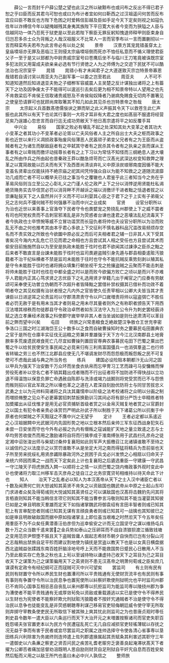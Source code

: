 <!-- { "loadSidebar": true } -->
　　薛公一言而封千户薛公楚之望也此汉之所以破黥布也或问布之反出不得已君子恕之乎曰臣而反其君乌可恕也或曰为布计者宜如何曰靳西之过汉祖遥问何苦而反布宜应曰臣不敢反也方陛下危困之时爱韩信彭越及臣如手足今天下定矣则视之如寇仇徃年以诈缚信今年以疑掩越残其身夷其族陛下平日寛大长者今变而为狭隘之人臣与信越同功一体乃忍死于狱吏是以至此若陛下察臣无罪反躬知愧退师释甲则臣束身自归岂忍多杀士众为背叛之人哉汉祖服义不比常人一言而官季布以一言而置蒯彻以一言而释栾布夫若布为此言帝必有以处之矣
　　景帝
　　汉景方其宠晁错虽穿太上皇庙堧垣亦无罪及恶临江王则侵太宗庙堧垣倒而死亦不恤任私意而不循义理使君臣父子一至于是又以郅都为中尉贵戚宗室号曰苍鹰后坐不与临川王刀笔竟被诛既宗室多犯法则又用甯成夫欲亲亲必选有节行贤徳之人为之师傅为之交逰下民犹不可以酷法治也况宗室乎
　　晁错
　　晁错小有才未闻君子之大道遂致灭宗岂特景帝寡恩哉错若自请讨吴以周亚夫为己副军事一以委之岂至若此
　　周亚夫
　　人不可不知道知道然后知进退亚夫勃之子细栁军容威震人主吴楚之反计谋独出诸将之上有葢天下之功及因争废太子不能得可以逡巡引去矣后更为相不知景帝特以人望用之也先不肯救梁后不肯侯王信取诸贵戚怒及不肯侯匈奴降者乃谢病免赐食无切肉不置箸见之使皇恐请罪可也犹顾尚席取箸其不知几如此其见杀也岂特景帝之咎哉
　　唐太宗
　　太宗起义兵首数髙徳儒佞谀之罪而斩之此义声振其令天下以救苍生此仁声振也此其所以有天下也论其行事则一大将才耳非有大君之度也如髙丽不服遣将经营足矣乃逞雄心忽忠言而自行迄无成功劳敝天下他日髙宗遣将平之如反覆手耳
　　中兴业
　　易俗
　　国家之败必有壊乱不起之处深知其处大变革之者其功大小变革之者其功小不变革者必沦胥以亡夫风俗者人主之所自出士大夫之枢而政事之影也近世以来行义凋损政事殆废风俗薄恶人民嚣顽子弟变父兄者有之为王臣而从盗贼者有之为诸生而献敌庭者有之卒弑其守者有之民杀其令者有之执亲之丧而谋从王事者有之以卑贱而徼讦动摇尊长者有之上下习以为常恬不知怪而三纲絶息人道大壊乱之所由作兵之所由起也昔秦政王莽以酷急烦苛而亡汉髙光武深达权变知救弊之理革之以寛简故能以匹夫而有天下及西晋尚清谈弃礼义中原涂炭琅琊南度因循不能大变虽名贤辈出仅能扶持不絶宗庙之祀其间凭恃强众自以为能不知救之之道随流波靡功几成而亡者不可以概举夫已往之事当今之覆辙也人君鉴乎此三者知当今之务在乎革易风俗则当立至公之心彰礼义之门谨人伦之政严上下之分以消悖逆用贤能杜私谒絶货赂务实去华信赏必罚以消背畔不开越诉之端以消徼讦干进者黜之恬退者拔之以崇亷耻鼔天下之人翕然并兴于义而不可以利婴其心臣之于君下之于上实有子弟衞父兄之志何兵不彊何贼不殄何强暴不治而中兴之业成矣
　　官贤
　　设官分职所以为治也近世以来善事上官渔夺下民者守令也畏嬖宠之势挠乱州郡使上下之威不震者有司也阿党权贵而不击刺官邪淆乱是非为荧惑者台谏也逢君之恶壊法乱纪流毒天下者今执政也士卒愤惋等威不立冒功滥赏而长寇仇者将帅也夫设官分职所以为治而败乱无不由之何也推考其由本乎君心多欲上下交征利不慎名器科品冗滥改易频烦存空名而不责实效之所致也今欲圗中原必反之而后可夫相者君之辅一日非其人天下受其害矣况今海内大乱危亡已见而君之命相也方且尝试其人相之受任也方且尝试其术而偷安目前施施然自以为至安是执政未能胜于徃时也君不欲闻其过誎诤之臣杀之黜之后来者不敢直言是台誎未能胜于徃时也监司畏避盗贼引身先遁与郡县相委逺赃汚狼籍者不治干纪纵横者不禁是监司未能胜于往时也守令不能抗贼反乘势刻剥以殖其私是守令未能胜于往时也诸将拥众填集行朝坐视干戈之抢攘盗贼之云聚而不能击刺是将帅未能胜于往时也徃在中都全盛之时以是而败今欲偏方败亡之顷以是而兴不亦难乎人君能内正其心笃求贤之志优臣下之礼选用贤才举籍几出于阉官之门应奏有劳献颂可采奉使无功曽立伪朝而不次超升者皆降黜之罢借补禁权摄其已借补而功效不着明者夺之其见权摄有治状者授之凡内外之官皆使久任责宰相以公卿大夫皆当其才责谏臣以日进逆耳之论责监司以守郡清肃责守令以戸口嵗増责将帅以寇盗弭亡不胜任者必罚无赦于是有用未当其才者则易之用未尽其量者则外之有称职者颁告天下用西汉法増其禄秩而勿徙郡县守令政治卓然者如东汉法守入为三公令升为刺史罢经蓺诗赋之选立孝亷经术政事之科使郡守嵗举举非其人者当坐诚如是则仕途肃清可以革目前之弊而望中兴矣
　　屯田
　　师旅之兴常患粮食乏絶故楚汉争敖仓王世充李密争洛口三国之时江湖海岱王公十数多以乏食而自破曹操知时务之要募民屯田置典农之官于是所在仓廪丰实征伐无运粮之劳兼并羣雄强于天下方今江北汉南郡县土地膏腴率多荒废遗民艰食死亡几尽宜如曹操列置田官専典农事募民屯田下巴蜀之粟出巴蜀之牛以给贫民使安生事民闻之必竞来归有三利焉富国彊兵一也消弭羣盗二也行师省转输之劳三也不然江北郡县应使无几不堪调发财尽而怨怨极而叛怨叛之民不可复使可不虑哉此诚与典之所当务也
　　练兵
　　建国必设险阻本朝都汴无山河之固以甲兵为强天下治安数千万众环而坐食衣纨帛而忘甲冑习工艺而疎弓马安慵脩而惮劳役死者补以空名亡者不销其籍出戍者赂而不行出征者将不加防进不得快战以立功退不得温饱以保意负罪亡命遇赦自陈即与洗涤或竭力战鬭则将党受赏而已不与怨愤而叛则招以官此军政之所以壊也革之之道在人君深自刻励优防将士与同甘苦拔忠义武勇之士以为元帅料简诸将之兵汰其庸懦申以阶级之法考校诸将之众明以分画之制而増损脩整之见众不必更募罢招刺禁扳换勤训习其间必将有部分严饬士卒精练者特加奬擢出从征伐惟才是用无必官资捕斩首级者赏之以金帛灭贼复地者赏之以官爵封之以国土有犯令者亲贵必诛赏罚严明此孙武子所以制胜于天下诸葛公所以抗衡于中原者也何桀贼之不灭黠冦之不膺中兴之无望乎
　　定计
　　王者必定都以系逺近之心汉祖据闗中光武据河内先固形势之地以立根本然后亲帅三军东征西战身犯矢石未尝一日安坐而守也今外有必报之仇内有僣叛之寇诚能扩天地之量立致逺之志与士卒均劳苦收俊杰而用之激励诸将自将而行擒李成于淮南缚张用于武昌扫孔彦舟之徒定湘中诏张浚出师与柴斌讨桑仲复襄阳如此则军声大振檄召江北诸镇谁敢不至待之以诚信约之以法度示之以赏罚谁敢不从是坐定大河之南而得猛将精兵为吾前驱也天子所至劳来抚绥礼用贤彦蠲除暴政河外之民困于兵戈必兴发愤之心相扇以归命天子亲统六师因而乘之一战而天下定矣此上计也复襄阳之后遴选重臣一守建康一守武昌一守江陵天子将虎旅西入闗一以顺将士之情一以资巴蜀之饶内脩政事外观时变此中讣也使诸将力取江州移军击灭彦舟之徒自江之北务崇寛贷茍相维持以待天命此下计也
　　知人
　　治天下之乱者必以知人为本汉髙帝从天下之士入汉中诸臣亡者以十数及闻萧何亡则大怒诚知其英贤不肯失之以资敌国也魏武帝从中原之士起山东叩门求进者众矣及得荀彧则大悦诚知其英贤任之可以谋敌国也汉髙将击魏豹先问其将言栢直则知其不能当韩信言项它则知其不能当曹参言冯敬则知其不能当灌婴其知彼巳如是之审且明故灭羣雄而定天下如指诸掌魏武将御袁绍有言田丰智者则彧已知其犯上有言审配忠者则彧已知其无谋有言顔良勇者则彧已知其可一战擒也其知彼巳之如是审且明故破敌国而据中原如指诸掌主上即位虽当艰难之时然涖天下今五年矣任用羣臣不为不众矣任黄潜善汪伯彦但为巡幸偷安之计而无立国坚守之谋以维扬屯兵数十万之众当数千逺来罢之金兵势如泰山之压卵耳而不战自溃狼狈渡江循致钱塘之变用范宗尹颓堕不振且天下盗贼皆庸人倔起志希财币朝夕自快而已岂有分裂山河之志哉稍出禁旅自足平殄而建议割地使为镇抚是赏盗以教天下也是以女真日横盘据西北盗贼益张蹂践东南百姓肝脑涂地号呼上天而不能救国势日蹙民心日散用人不当乃至此极实存亡危急之秋也主上茍以至诚待物以谦虚持己收天下之耳目为己之耳目收天下之谋策为己之谋策徧用天下之英贤则不患无汉髙帝之明萧何荀彧之臣矣庶几谋谟有定政令有经纪纲可正而冦贼可灭中兴可望矣
　　罢监司
　　有土则有民有民则有财置守令所以养民生财也置漕司所以平贵贱通有无使财货流丰也有民则有事有事则有争置守令所以治民息争也置宪使所以紏察奸欺使刑狱明允也平时监司州郡已不肯同心国亊互相忌恶自丧乱以来州郡専以抗拒监司为能监司専以陵挠州郡为亊为漕使者不能平贵贱通有无或厚敛茍免以资敌或重载遁逃以实已是使守令不得养民以生财也为宪使者不能察奸欺允刑狱赃汚狼籍者不按奸宄通贼者不治是使守令不得治民以息争也徒能变乱是非荧惑朝聴専利谋己移易官吏轻侮朝廷威令使守宰无所取则弃掷守宰教条使吏民无所取信下被其殃上爽其忧此则监司之为也昔唐贞观时専任刺史县令数年一遣大臣以六条巡行而天下大治开元之末増置按察诸司而官吏失职百姓怨嗟夫张官置吏本以为民方今民遭寇乱死亡无几自应减损官吏轻徭薄赋以存抚之况无益于亊而有害于民者或宜尽罢监司之职属之连帅选择守令使各清心省事専以垦田练兵兴利除害为务嵗终则连帅遣上佐列郡遣掾属起其贡赋条其利害述其职守三年一遣御史以六条亷之察吏之贤否问民之疾苦礼耆老赈穷乏褒善良起淹滞状髙天下者擢为公卿否者痛加惩督劝沮既明人思自励则财货自足刑狱自平奸宄自息而百姓安矣然后駈而义用之以敌王所忾也虽曰未必中兴人孰信之
　　整师旅

